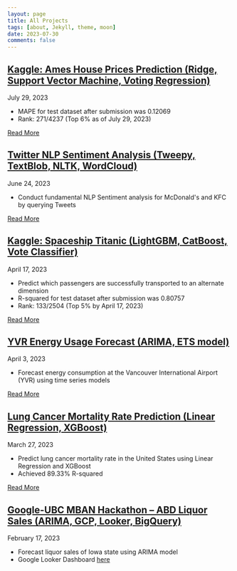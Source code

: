 ```yaml
---
layout: page
title: All Projects
tags: [about, Jekyll, theme, moon]
date: 2023-07-30
comments: false
---
```


## [Kaggle: Ames House Prices Prediction (Ridge, Support Vector Machine, Voting Regression)](https://xup65k6t6.github.io/Personal_Blog/projects/Kaggle:House-Prices-Prediction-Ames/)
July 29, 2023

- MAPE for test dataset after submission was 0.12069
- Rank: 271/4237 (Top 6% as of July 29, 2023)

[Read More](https://xup65k6t6.github.io/Personal_Blog/projects/Kaggle:House-Prices-Prediction-Ames/)


## [Twitter NLP Sentiment Analysis (Tweepy, TextBlob, NLTK, WordCloud)](https://xup65k6t6.github.io/Personal_Blog/projects/Twitter-NLP-Sentiment-Analysis-for-McDonalds-and-KFC/)
June 24, 2023

- Conduct fundamental NLP Sentiment analysis for McDonald's and KFC by querying Tweets

[Read More](https://xup65k6t6.github.io/Personal_Blog/projects/Twitter-NLP-Sentiment-Analysis-for-McDonalds-and-KFC/)


## [Kaggle: Spaceship Titanic (LightGBM, CatBoost, Vote Classifier)](https://xup65k6t6.github.io/Personal_Blog/projects/Kaggle:Spaceship-Titanic/)
April 17, 2023
- Predict which passengers are successfully transported to an alternate dimension
- R-squared for test dataset after submission was 0.80757
- Rank: 133/2504 (Top 5% by April 17, 2023)

[Read More](https://xup65k6t6.github.io/Personal_Blog/projects/Kaggle:Spaceship-Titanic/)


## [YVR Energy Usage Forecast (ARIMA, ETS model)](https://xup65k6t6.github.io/Personal_Blog/projects/YVR-Energy-Usage-Forecast/)
April 3, 2023
- Forecast energy consumption at the Vancouver International Airport (YVR) using time series models

[Read More](https://xup65k6t6.github.io/Personal_Blog/projects/YVR-Energy-Usage-Forecast/)


## [Lung Cancer Mortality Rate Prediction (Linear Regression, XGBoost)](https://xup65k6t6.github.io/Personal_Blog/projects/Lung-Cancer-Mortality-Rate-Prediction/)
March 27, 2023
- Predict lung cancer mortality rate in the United States using Linear Regression and XGBoost
- Achieved 89.33% R-squared

[Read More](https://xup65k6t6.github.io/Personal_Blog/projects/Lung-Cancer-Mortality-Rate-Prediction/)


## [Google-UBC MBAN Hackathon – ABD Liquor Sales (ARIMA, GCP, Looker, BigQuery)](https://lookerstudio.google.com/u/0/reporting/4ecd3ac4-9b47-4c97-8730-5c87ea10ebf9)
February 17, 2023
- Forecast liquor sales of Iowa state using ARIMA model 
- Google Looker Dashboard [here]((https://lookerstudio.google.com/u/0/reporting/4ecd3ac4-9b47-4c97-8730-5c87ea10ebf9))

<!-- ---

## Coming Soon
- [2023 EY Open Science Data Challenge Level 2 – Crop forecasting (Microsoft Planetary Computer)](https://challenge.ey.com/) -->
